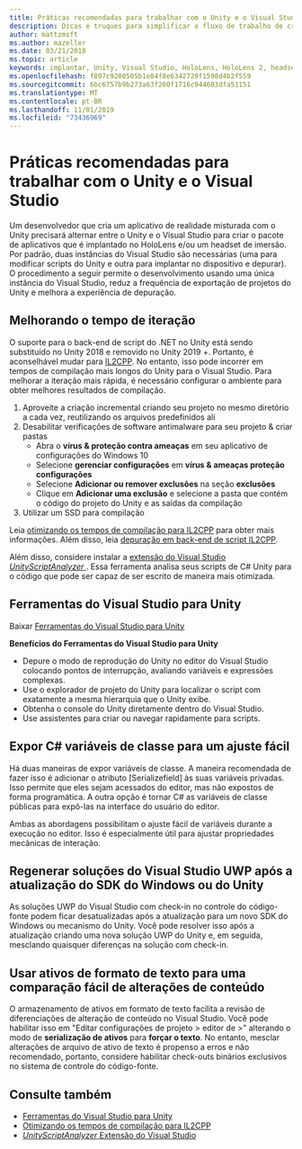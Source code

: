 ```yaml
---
title: Práticas recomendadas para trabalhar com o Unity e o Visual Studio
description: Dicas e truques para simplificar o fluxo de trabalho de criação de um aplicativo de realidade misturada com o Unity e o Visual Studio.
author: mattzmsft
ms.author: mazeller
ms.date: 03/21/2018
ms.topic: article
keywords: implantar, Unity, Visual Studio, HoloLens, HoloLens 2, headset de imersão
ms.openlocfilehash: f897c9280505b1e84f8e6342729f1598d4b2f559
ms.sourcegitcommit: 6bc6757b9b273a63f260f1716c944603dfa51151
ms.translationtype: MT
ms.contentlocale: pt-BR
ms.lasthandoff: 11/01/2019
ms.locfileid: "73436969"
---
```

# <a name="best-practices-for-working-with-unity-and-visual-studio"></a>Práticas recomendadas para trabalhar com o Unity e o Visual Studio

Um desenvolvedor que cria um aplicativo de realidade misturada com o Unity precisará alternar entre o Unity e o Visual Studio para criar o pacote de aplicativos que é implantado no HoloLens e/ou um headset de imersão. Por padrão, duas instâncias do Visual Studio são necessárias (uma para modificar scripts do Unity e outra para implantar no dispositivo e depurar). O procedimento a seguir permite o desenvolvimento usando uma única instância do Visual Studio, reduz a frequência de exportação de projetos do Unity e melhora a experiência de depuração.

## <a name="improving-iteration-time"></a>Melhorando o tempo de iteração

O suporte para o back-end de script do .NET no Unity está sendo substituído no Unity 2018 e removido no Unity 2019 +. Portanto, é aconselhável mudar para [IL2CPP](https://docs.unity3d.com/Manual/IL2CPP.html). No entanto, isso pode incorrer em tempos de compilação mais longos do Unity para o Visual Studio. Para melhorar a iteração mais rápida, é necessário configurar o ambiente para obter melhores resultados de compilação.

1) Aproveite a criação incremental criando seu projeto no mesmo diretório a cada vez, reutilizando os arquivos predefinidos ali
2) Desabilitar verificações de software antimalware para seu projeto & criar pastas
   - Abra o **vírus & proteção contra ameaças** em seu aplicativo de configurações do Windows 10
   - Selecione **gerenciar configurações** em **vírus & ameaças proteção configurações**
   - Selecione **Adicionar ou remover exclusões** na seção **exclusões**
   - Clique em **Adicionar uma exclusão** e selecione a pasta que contém o código do projeto do Unity e as saídas da compilação
3) Utilizar um SSD para compilação

Leia [otimizando os tempos de compilação para IL2CPP](https://docs.unity3d.com/Manual/IL2CPP-OptimizingBuildTimes.html) para obter mais informações. Além disso, leia [depuração em back-end de script IL2CPP](https://docs.unity3d.com/Manual/windowsstore-debugging-il2cpp.html).

Além disso, considere instalar a [extensão do Visual Studio *UnityScriptAnalyzer* ](https://github.com/Microsoft/MixedRealityCompanionKit/tree/master/UnityScriptAnalyzer). Essa ferramenta analisa seus scripts de C# Unity para o código que pode ser capaz de ser escrito de maneira mais otimizada.

## <a name="visual-studio-tools-for-unity"></a>Ferramentas do Visual Studio para Unity

Baixar [Ferramentas do Visual Studio para Unity](https://docs.microsoft.com/visualstudio/cross-platform/getting-started-with-visual-studio-tools-for-unity?view=vs-2019)

**Benefícios do Ferramentas do Visual Studio para Unity**
* Depure o modo de reprodução do Unity no editor do Visual Studio colocando pontos de interrupção, avaliando variáveis e expressões complexas.
* Use o explorador de projeto do Unity para localizar o script com exatamente a mesma hierarquia que o Unity exibe.
* Obtenha o console do Unity diretamente dentro do Visual Studio.
* Use assistentes para criar ou navegar rapidamente para scripts.

## <a name="expose-c-class-variables-for-easy-tuning"></a>Expor C# variáveis de classe para um ajuste fácil

Há duas maneiras de expor variáveis de classe. A maneira recomendada de fazer isso é adicionar o atributo [Serializefield] às suas variáveis privadas. Isso permite que eles sejam acessados do editor, mas não expostos de forma programática.  A outra opção é tornar C# as variáveis de classe públicas para expô-las na interface do usuário do editor. 

Ambas as abordagens possibilitam o ajuste fácil de variáveis durante a execução no editor. Isso é especialmente útil para ajustar propriedades mecânicas de interação.

## <a name="regenerate-uwp-visual-studio-solutions-after-windows-sdk-or-unity-upgrade"></a>Regenerar soluções do Visual Studio UWP após a atualização do SDK do Windows ou do Unity

As soluções UWP do Visual Studio com check-in no controle do código-fonte podem ficar desatualizadas após a atualização para um novo SDK do Windows ou mecanismo do Unity. Você pode resolver isso após a atualização criando uma nova solução UWP do Unity e, em seguida, mesclando quaisquer diferenças na solução com check-in.

## <a name="use-text-format-assets-for-easy-comparison-of-content-changes"></a>Usar ativos de formato de texto para uma comparação fácil de alterações de conteúdo

O armazenamento de ativos em formato de texto facilita a revisão de diferenciações de alteração de conteúdo no Visual Studio. Você pode habilitar isso em "Editar configurações de projeto > editor de >" alterando o modo de **serialização de ativos** para **forçar o texto**. No entanto, mesclar alterações de arquivo de ativo de texto é propenso a erros e não recomendado, portanto, considere habilitar check-outs binários exclusivos no sistema de controle do código-fonte.

## <a name="see-also"></a>Consulte também
- [Ferramentas do Visual Studio para Unity](https://visualstudiogallery.msdn.microsoft.com/8d26236e-4a64-4d64-8486-7df95156aba9)
- [Otimizando os tempos de compilação para IL2CPP](https://docs.unity3d.com/Manual/IL2CPP-OptimizingBuildTimes.html)
- [*UnityScriptAnalyzer* Extensão do Visual Studio](https://github.com/Microsoft/MixedRealityCompanionKit/tree/master/UnityScriptAnalyzer)